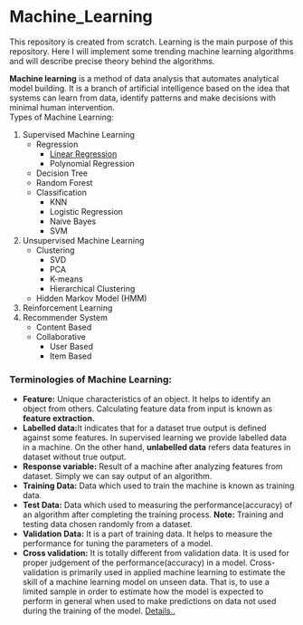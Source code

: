 # Machine_Learning
This repository is created from scratch. Learning is the main purpose of this repository. Here I will implement some trending machine learning algorithms and will describe precise theory behind the algorithms.

<b>Machine learning</b> is a method of data analysis that automates analytical model building. It is a branch of artificial intelligence based on the idea that systems can learn from data, identify patterns and make decisions with minimal human intervention.  
Types of Machine Learning:
<ol>
  
  <li>
    Supervised Machine Learning
    <ul>
      <li>
        Regression
        <ul>
          <li><a href="https://github.com/mlrahman/Machine_Learning/tree/master/Linear%20Regression">Linear Regression</a></li>
          <li>Polynomial Regression</li>
        </ul>
      </li>
      <li>
        Decision Tree
      </li>
      <li>
        Random Forest
      </li>
      <li>
        Classification
        <ul>
          <li>KNN</li>
          <li>Logistic Regression</li>
          <li>Naive Bayes</li>
          <li>SVM</li>
        </ul>
      </li>
    </ul>
  </li>
  <li>
    Unsupervised Machine Learning
    <ul>
      <li>
        Clustering
        <ul>
          <li>SVD</li>
          <li>PCA</li>
          <li>K-means</li>
          <li>Hierarchical Clustering</li>
        </ul>
      </li>
      <li>
        Hidden Markov Model (HMM)
      </li>
    </ul>
  </li>
  <li>  
    Reinforcement Learning
  </li>
  <li>
    Recommender System
    <ul>
      <li>
        Content Based
      </li>
      <li>
       Collaborative
        <ul>
          <li>User Based</li>
          <li>Item Based</li>
        </ul>
      </li>
    </ul>
  </li>
</ol>  

<h3>Terminologies of Machine Learning:</h3> 
<ul>
  <li>
    <b>Feature:</b> Unique characteristics of an object. It helps to identify an object from others. Calculating feature data from input is known as <b>feature extraction.</b>
  </li>
  <li>
    <b>Labelled data:</b>It indicates that for a dataset true output is defined against some features. In supervised learning we provide labelled data in a machine. On the other hand, <b>unlabelled data</b> refers data features in dataset without true output.
  </li>
  <li>
    <b>Response variable:</b> Result of a machine after analyzing features from dataset. Simply we can say output of an algorithm.
  </li>
  <li>
    <b>Training Data:</b> Data which used to train the machine is known as training data.
  </li>
  <li>
    <b>Test Data:</b> Data which used to measuring the performance(accuracy) of an algorithm after completing the training process. <b>Note:</b> Training and testing data chosen randomly from a dataset.
  </li>
  <li>
    <b>Validation Data:</b> It is a part of training data. It helps to measure the performance for tuning the parameters of a model.
  </li>
  <li>
    <b>Cross validation:</b> It is totally different from validation data. It is used for proper judgement of the performance(accuracy) in a model. Cross-validation is primarily used in applied machine learning to estimate the skill of a machine learning model on unseen data. That is, to use a limited sample in order to estimate how the model is expected to perform in general when used to make predictions on data not used during the training of the model. <a href="https://machinelearningmastery.com/k-fold-cross-validation/" target="_blank">Details..</a>
  </li>
</ul>
  
